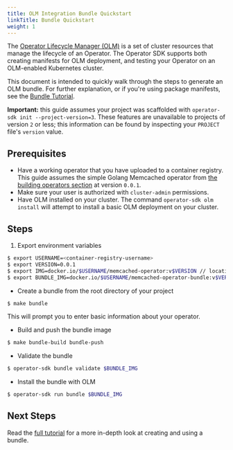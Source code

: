 ```yaml
---
title: OLM Integration Bundle Quickstart
linkTitle: Bundle Quickstart
weight: 1
---
```


The [Operator Lifecycle Manager (OLM)][olm] is a set of cluster resources that manage the lifecycle of an Operator.
The Operator SDK supports both creating manifests for OLM deployment, and testing your Operator on an OLM-enabled
Kubernetes cluster.

This document is intended to quickly walk through the steps to generate an OLM bundle. For further explanation,
or if you're using package manifests, see the [Bundle Tutorial][tutorial-bundle].

**Important:** this guide assumes your project was scaffolded with `operator-sdk init --project-version=3`.
These features are unavailable to projects of version `2` or less; this information can be found by inspecting
your `PROJECT` file's `version` value.

## Prerequisites

- Have a working operator that you have uploaded to a container registry. This guide assumes the simple Golang Memcached operator from [the building operators section][sdk-user-guide-go] at version `0.0.1`.
- Make sure your user is authorized with `cluster-admin` permissions.
- Have OLM installed on your cluster. The command `operator-sdk olm install` will attempt to install a basic OLM deployment on your cluster.

## Steps

1. Export environment variables

```sh
$ export USERNAME=<container-registry-username>
$ export VERSION=0.0.1
$ export IMG=docker.io/$USERNAME/memcached-operator:v$VERSION // location where your operator image is hosted
$ export BUNDLE_IMG=docker.io/$USERNAME/memcached-operator-bundle:v$VERSION // location where your bundle will be hosted
```

- Create a bundle from the root directory of your project

```sh
$ make bundle
```

This will prompt you to enter basic information about your operator.

- Build and push the bundle image

```sh
$ make bundle-build bundle-push
```

- Validate the bundle

```sh
$ operator-sdk bundle validate $BUNDLE_IMG
```

- Install the bundle with OLM

```sh
$ operator-sdk run bundle $BUNDLE_IMG
```

## Next Steps

Read the [full tutorial][tutorial-bundle] for a more in-depth look at creating and using a bundle.

[tutorial-bundle]:/docs/olm-integration/tutorial-bundle
[sdk-user-guide-go]:/docs/building-operators/golang/quickstart
[olm]:https://github.com/operator-framework/operator-lifecycle-manager/
